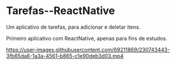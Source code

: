 # Tarefas--ReactNative
Um aplicativo de tarefas, para adicionar e deletar itens.

Primeiro aplicativo com ReactNative, apenas para fins de estudos.

https://user-images.githubusercontent.com/69211869/230743443-3fb65da6-1a3a-4561-b865-c1e90deb3d03.mp4

